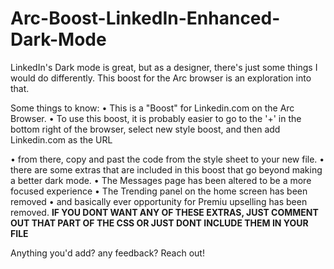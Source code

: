 # Arc-Boost-LinkedIn-Enhanced-Dark-Mode
LinkedIn's Dark mode is great, but as a designer, there's just some things I would do differently. This boost for the Arc browser is an exploration into that.

Some things to know:
  • This is a "Boost" for Linkedin.com on the Arc Browser. 
  • To use this boost, it is probably easier to go to the '+' in the bottom right of the browser, select new style boost, and then add            Linkedin.com as the URL
  
 • from there, copy and past the code from the style sheet to your new file.
 • there are some extras that are included in this boost that go beyond making a better dark mode.
    • The Messages page has been altered to be a more focused experience
    • The Trending panel on the home screen has been removed
    • and basically ever opportunity for Premiu upselling has been removed. 
  **IF YOU DONT WANT ANY OF THESE EXTRAS, JUST COMMENT OUT THAT PART OF THE CSS OR JUST DONT INCLUDE THEM IN YOUR FILE**
  
Anything you'd add? any feedback? Reach out!
  
